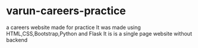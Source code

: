 # varun-careers-practice
a careers website made for practice
It was made using HTML,CSS,Bootstrap,Python and Flask
It is is a single page website without backend

